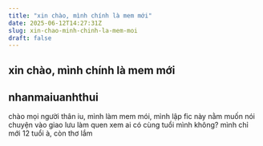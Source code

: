 ```yaml
---
title: "xin chào, mình chính là mem mới"
date: 2025-06-12T14:27:31Z
slug: xin-chao-minh-chinh-la-mem-moi
draft: false
---
```


## xin chào, mình chính là mem mới

## nhanmaiuanhthui

chào mọi người thân iu, mình làm mem mói, mình lập fic này nằm muốn nói chuyện vào giao lưu làm quen xem ai có cùng tuổi mình không?
mình chỉ mới 12 tuổi à, còn thơ lắm